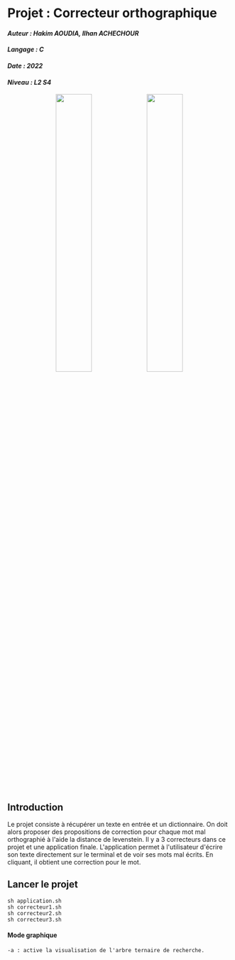 # Projet : Correcteur orthographique
#### *Auteur : Hakim AOUDIA, Ilhan ACHECHOUR*
#### *Langage : C*
#### *Date : 2022*
#### *Niveau : L2 S4*

<p align="center">
  <img src="https://user-images.githubusercontent.com/106891439/220512085-ae598665-a55f-4b48-978c-3c7d54fa42c3.png" width="40%" height="40%">
  <img src="https://user-images.githubusercontent.com/106891439/220511844-70d9330a-75ad-4991-b9ab-389fa0f3227f.png" width="40%" height="40%">
</p>


## Introduction
Le projet consiste à récupérer un texte en entrée et un dictionnaire. On doit alors proposer des propositions de correction pour chaque mot mal orthographié à l'aide la distance de levenstein. Il y a 3 correcteurs dans ce projet et une application finale. L'application permet à l'utilisateur d'écrire son texte directement sur le terminal et de voir ses mots mal écrits. En cliquant, il obtient une correction pour le mot.


## Lancer le projet 
    sh application.sh
    sh correcteur1.sh
    sh correcteur2.sh
    sh correcteur3.sh
#### Mode graphique
    -a : active la visualisation de l'arbre ternaire de recherche.
